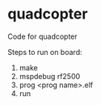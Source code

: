 # quadcopter
Code for quadcopter 

Steps to run on board:
1. make
2. mspdebug rf2500
3. prog &lt;prog name&gt;.elf
4. run

